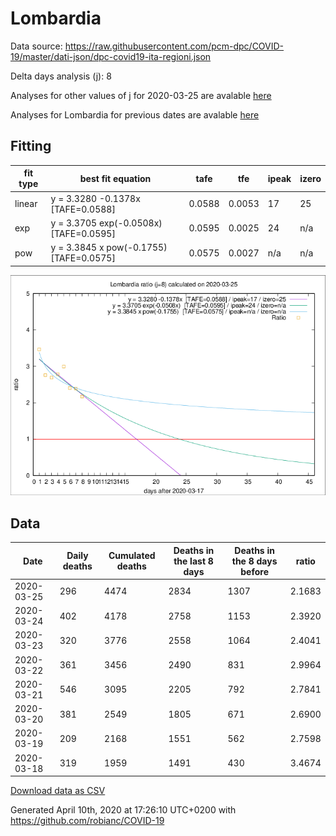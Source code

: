 # Lombardia

Data source: https://raw.githubusercontent.com/pcm-dpc/COVID-19/master/dati-json/dpc-covid19-ita-regioni.json

Delta days analysis (j): 8

Analyses for other values of j for 2020-03-25 are avalable [here](../README.md)

Analyses for Lombardia for previous dates are avalable [here](../../README.md)

## Fitting 
|fit type|best fit equation|tafe|tfe|ipeak|izero|
|-------|-----|--------|------|---|---|
|linear|y = 3.3280 -0.1378x  [TAFE=0.0588]|0.0588|0.0053|17|25|
|exp|y = 3.3705 exp(-0.0508x)  [TAFE=0.0595]|0.0595|0.0025|24|n/a|
|pow|y = 3.3845 x pow(-0.1755)  [TAFE=0.0575]|0.0575|0.0027|n/a|n/a|

![Plot](COVID-19_lombardia_j8_2020-03-25.png)

## Data
|Date|Daily deaths|Cumulated deaths|Deaths in the last 8 days|Deaths in the 8 days before|ratio|
|----|----------|-----------|-------|--------------------|-----|
|2020-03-25|296|4474|2834|1307|2.1683|
|2020-03-24|402|4178|2758|1153|2.3920|
|2020-03-23|320|3776|2558|1064|2.4041|
|2020-03-22|361|3456|2490|831|2.9964|
|2020-03-21|546|3095|2205|792|2.7841|
|2020-03-20|381|2549|1805|671|2.6900|
|2020-03-19|209|2168|1551|562|2.7598|
|2020-03-18|319|1959|1491|430|3.4674|

[Download data as CSV](COVID-19_lombardia_j8_2020-03-25.csv)

Generated April 10th, 2020 at 17:26:10 UTC+0200 with https://github.com/robianc/COVID-19
